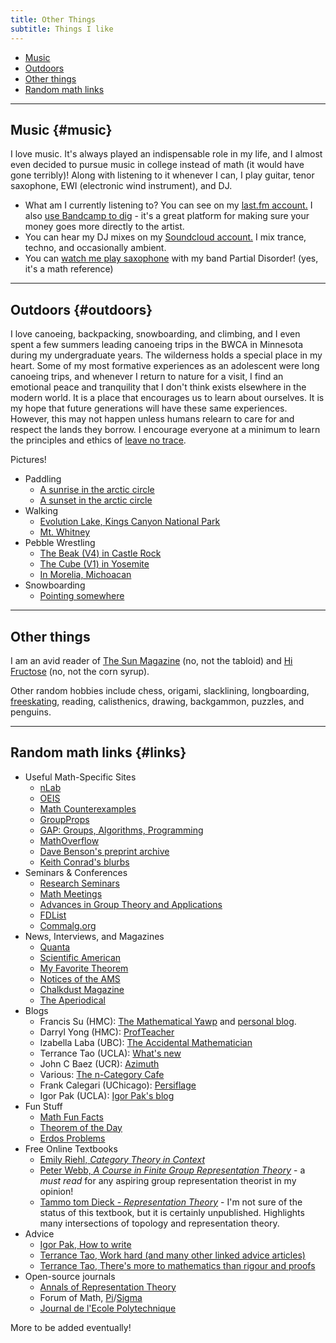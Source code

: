 ```yaml
---
title: Other Things
subtitle: Things I like
---
```


- [Music](#music)
- [Outdoors](#outdoors)
- [Other things](#other)
- [Random math links](#links)

---

## Music {#music}

I love music. It's always played an indispensable role in my life, and I almost even decided to pursue music in college instead of math (it would have gone terribly)! Along with listening to it whenever I can, I play guitar, tenor saxophone, EWI (electronic wind instrument), and DJ. 
- What am I currently listening to? You can see on my [last.fm account.](https://www.last.fm/user/Redrot) I also [use Bandcamp to dig](https://bandcamp.com/redrot) - it's a great platform for making sure your money goes more directly to the artist.
- You can hear my DJ mixes on my [Soundcloud account.](https://soundcloud.com/sammymmm) I mix trance, techno, and occasionally ambient. 
- You can [watch me play saxophone](https://www.youtube.com/shorts/gTOsRkQB-nY) with my band Partial Disorder! (yes, it's a math reference) 
  
---

## Outdoors {#outdoors}

I love canoeing, backpacking, snowboarding,  and climbing, and I even spent a few summers leading canoeing trips in the BWCA in Minnesota during my undergraduate years. The wilderness holds a special place in my heart. Some of my most formative experiences as an adolescent were long canoeing trips, and whenever I return to nature for a visit, I find an emotional peace and tranquility that I don't think exists elsewhere in the modern world. It is a place that encourages us to learn about ourselves. It is my hope that future generations will have these same experiences. However, this may not happen unless humans relearn to care for and respect the lands they borrow. I encourage everyone at a minimum to learn the principles and ethics of [leave no trace](https://www.nps.gov/articles/leave-no-trace-seven-principles.htm). 

Pictures! 

- Paddling
  - [A sunrise in the arctic circle](https://redrot.github.io/assets/img/arctic1.jpg)
  - [A sunset in the arctic circle](https://redrot.github.io/assets/img/arctic2.jpg)
- Walking
  - [Evolution Lake, Kings Canyon National Park](https://redrot.github.io/assets/img/jmt2.jpg)
  - [Mt. Whitney](https://redrot.github.io/assets/img/PXL_20230923_144044253.PORTRAIT.jpg)
- Pebble Wrestling
  - [The Beak (V4) in Castle Rock](https://redrot.github.io/assets/img/climbing1.jpg)
  - [The Cube (V1) in Yosemite](https://redrot.github.io/assets/img/381645852_6672974016127228_507368574689229686_n.jpg)
  - [In Morelia, Michoacan](https://redrot.github.io/assets/img/361047690_291375823431625_2755554577292220983_n.jpg)       
- Snowboarding
  - [Pointing somewhere](https://redrot.github.io/assets/img/431761856_328687626866227_4778850136459008052_n.jpg)
  
---

## Other things 

I am an avid reader of [The Sun Magazine](https://www.thesunmagazine.org/) (no, not the tabloid) and [Hi Fructose](https://hifructose.com/) (no, not the corn syrup). 

Other random hobbies include chess, origami, slacklining, longboarding, [freeskating](https://www.jmkride.com/), reading, calisthenics, drawing, backgammon, puzzles, and penguins.  

---

## Random math links {#links}

- Useful Math-Specific Sites
  - [nLab](https://ncatlab.org/nlab/show/HomePage)
  - [OEIS](https://oeis.org/)
  - [Math Counterexamples](https://www.mathcounterexamples.net/)
  - [GroupProps](https://groupprops.subwiki.org/wiki/Main_Page)
  - [GAP: Groups, Algorithms, Programming](https://www.gap-system.org/)
  - [MathOverflow](https://mathoverflow.net/)
  - [Dave Benson's preprint archive](https://homepages.abdn.ac.uk/d.j.benson/pages/html/archive.html)
  - [Keith Conrad's blurbs](https://kconrad.math.uconn.edu/blurbs/)
- Seminars & Conferences
  - [Research Seminars](https://researchseminars.org/)
  - [Math Meetings](https://mathmeetings.net/)
  - [Advances in Group Theory and Applications](https://www.advgrouptheory.com/GTNews.html)
  - [FDList](https://fdlist.math.uni-bielefeld.de/)
  - [Commalg.org](https://commalg.org/)
- News, Interviews, and Magazines
  - [Quanta](https://www.quantamagazine.org/)
  - [Scientific American](https://www.scientificamerican.com/)
  - [My Favorite Theorem](https://kpknudson.com/my-favorite-theorem)
  - [Notices of the AMS](https://www.ams.org/notices)
  - [Chalkdust Magazine](https://chalkdustmagazine.com/)
  - [The Aperiodical](https://aperiodical.com/)
- Blogs
  - Francis Su (HMC): [The Mathematical Yawp](https://mathyawp.wordpress.com/) and [personal blog](https://www.francissu.com/blog).
  - Darryl Yong (HMC): [ProfTeacher](https://profteacher.com/)
  - Izabella Laba (UBC): [The Accidental Mathematician](https://ilaba.wordpress.com/)
  - Terrance Tao (UCLA): [What's new](https://terrytao.wordpress.com/)
  - John C Baez (UCR): [Azimuth](https://johncarlosbaez.wordpress.com/)
  - Various: [The n-Category Cafe](https://golem.ph.utexas.edu/category/)
  - Frank Calegari (UChicago): [Persiflage](https://www.galoisrepresentations.com/)
  - Igor Pak (UCLA): [Igor Pak's blog](https://igorpak.wordpress.com/)
- Fun Stuff
  - [Math Fun Facts](https://math.hmc.edu/funfacts/)
  - [Theorem of the Day](https://www.theoremoftheday.org/index.php)
  - [Erdos Problems](https://www.erdosproblems.com/start)
- Free Online Textbooks
  - [Emily Riehl, *Category Theory in Context*](https://emilyriehl.github.io/files/context.pdf)
  - [Peter Webb, *A Course in Finite Group Representation Theory*](https://www-users.cse.umn.edu/~webb/RepBook/RepBookLatex.pdf) - a *must read* for any aspiring group representation theorist in my opinion!
  - [Tammo tom Dieck - *Representation Theory*](https://ncatlab.org/nlab/files/tomDieckRepresentationTheory.pdf) - I'm not sure of the status of this textbook, but it is certainly unpublished. Highlights many intersections of topology and representation theory.
- Advice
  - [Igor Pak, How to write](https://www.math.ucla.edu/~pak/papers/how-to-write1.pdf)
  - [Terrance Tao, Work hard (and many other linked advice articles)](https://terrytao.wordpress.com/career-advice/work-hard/)
  - [Terrance Tao, There's more to mathematics than rigour and proofs](https://terrytao.wordpress.com/career-advice/theres-more-to-mathematics-than-rigour-and-proofs/)
- Open-source journals
  - [Annals of Representation Theory](https://art.centre-mersenne.org/)
  - Forum of Math, [Pi](https://www.cambridge.org/core/journals/forum-of-mathematics-pi)/[Sigma](https://www.cambridge.org/core/journals/forum-of-mathematics-sigma)
  - [Journal de l'Ecole Polytechnique](https://jep.math.cnrs.fr/index.php/JEP/)
  
More to be added eventually!

